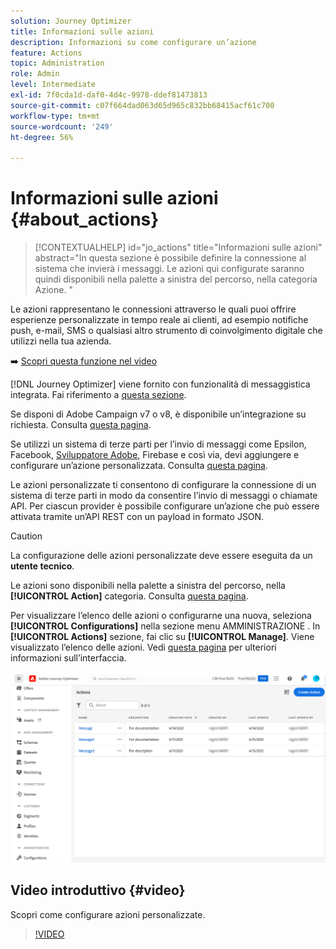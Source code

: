 ```yaml
---
solution: Journey Optimizer
title: Informazioni sulle azioni
description: Informazioni su come configurare un’azione
feature: Actions
topic: Administration
role: Admin
level: Intermediate
exl-id: 7f0cda1d-daf0-4d4c-9978-ddef81473813
source-git-commit: c07f664dad063d65d965c832bb68415acf61c700
workflow-type: tm+mt
source-wordcount: '249'
ht-degree: 56%

---
```


# Informazioni sulle azioni {#about_actions}

>[!CONTEXTUALHELP]
>id="jo_actions"
>title="Informazioni sulle azioni"
>abstract="In questa sezione è possibile definire la connessione al sistema che invierà i messaggi. Le azioni qui configurate saranno quindi disponibili nella palette a sinistra del percorso, nella categoria Azione. "

Le azioni rappresentano le connessioni attraverso le quali puoi offrire esperienze personalizzate in tempo reale ai clienti, ad esempio notifiche push, e-mail, SMS o qualsiasi altro strumento di coinvolgimento digitale che utilizzi nella tua azienda.

➡️ [Scopri questa funzione nel video](#video)

[!DNL Journey Optimizer] viene fornito con funzionalità di messaggistica integrata. Fai riferimento a [questa sezione](../messages/get-started-content.md).

Se disponi di Adobe Campaign v7 o v8, è disponibile un’integrazione su richiesta. Consulta [questa pagina](../action/acc-action.md).

Se utilizzi un sistema di terze parti per l’invio di messaggi come Epsilon, Facebook, [Sviluppatore Adobe](developer.adobe.com), Firebase e così via, devi aggiungere e configurare un’azione personalizzata. Consulta [questa pagina](../action/about-custom-action-configuration.md).

Le azioni personalizzate ti consentono di configurare la connessione di un sistema di terze parti in modo da consentire l’invio di messaggi o chiamate API. Per ciascun provider è possibile configurare un’azione che può essere attivata tramite un’API REST con un payload in formato JSON.

>[!CAUTION]
>
>La configurazione delle azioni personalizzate deve essere eseguita da un **utente tecnico**.

Le azioni sono disponibili nella palette a sinistra del percorso, nella **[!UICONTROL Action]** categoria. Consulta [questa pagina](../building-journeys/about-journey-activities.md#action-activities).

Per visualizzare l’elenco delle azioni o configurarne una nuova, seleziona **[!UICONTROL Configurations]** nella sezione menu AMMINISTRAZIONE . In  **[!UICONTROL Actions]** sezione, fai clic su **[!UICONTROL Manage]**. Viene visualizzato l’elenco delle azioni. Vedi [questa pagina](../start/user-interface.md) per ulteriori informazioni sull’interfaccia.

![](assets/custom1.png)

## Video introduttivo {#video}

Scopri come configurare azioni personalizzate.

>[!VIDEO](https://video.tv.adobe.com/v/334257?quality=12)
